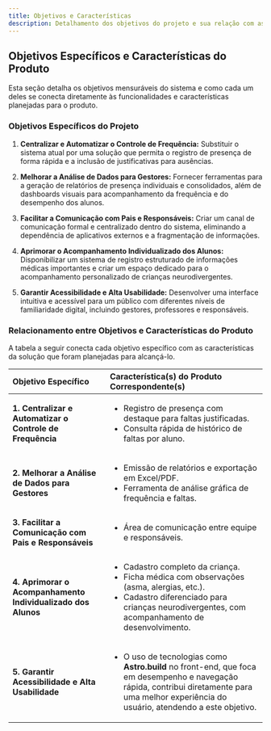 ```yaml
---
title: Objetivos e Características
description: Detalhamento dos objetivos do projeto e sua relação com as funcionalidades planejadas.
---
```


## Objetivos Específicos e Características do Produto

Esta seção detalha os objetivos mensuráveis do sistema e como cada um deles se conecta diretamente às funcionalidades e características planejadas para o produto.

### Objetivos Específicos do Projeto

1.  **Centralizar e Automatizar o Controle de Frequência:** Substituir o sistema atual por uma solução que permita o registro de presença de forma rápida e a inclusão de justificativas para ausências.

2.  **Melhorar a Análise de Dados para Gestores:** Fornecer ferramentas para a geração de relatórios de presença individuais e consolidados, além de dashboards visuais para acompanhamento da frequência e do desempenho dos alunos.

3.  **Facilitar a Comunicação com Pais e Responsáveis:** Criar um canal de comunicação formal e centralizado dentro do sistema, eliminando a dependência de aplicativos externos e a fragmentação de informações.

4.  **Aprimorar o Acompanhamento Individualizado dos Alunos:** Disponibilizar um sistema de registro estruturado de informações médicas importantes e criar um espaço dedicado para o acompanhamento personalizado de crianças neurodivergentes.

5.  **Garantir Acessibilidade e Alta Usabilidade:** Desenvolver uma interface intuitiva e acessível para um público com diferentes níveis de familiaridade digital, incluindo gestores, professores e responsáveis.

### Relacionamento entre Objetivos e Características do Produto

A tabela a seguir conecta cada objetivo específico com as características da solução que foram planejadas para alcançá-lo.

| Objetivo Específico                                          | Característica(s) do Produto Correspondente(s)                                                                                                                                                                 |
| :----------------------------------------------------------- | :--------------------------------------------------------------------------------------------------------------------------------------------------------------------------------------------------------------- |
| **1. Centralizar e Automatizar o Controle de Frequência** | <ul><li>Registro de presença com destaque para faltas justificadas.</li><li>Consulta rápida de histórico de faltas por aluno.</li></ul>                                                                       |
| **2. Melhorar a Análise de Dados para Gestores** | <ul><li>Emissão de relatórios e exportação em Excel/PDF.</li><li>Ferramenta de análise gráfica de frequência e faltas.</li></ul>                                                                                 |
| **3. Facilitar a Comunicação com Pais e Responsáveis** | <ul><li>Área de comunicação entre equipe e responsáveis.</li></ul>                                                                                                                                              |
| **4. Aprimorar o Acompanhamento Individualizado dos Alunos** | <ul><li>Cadastro completo da criança.</li><li>Ficha médica com observações (asma, alergias, etc.).</li><li>Cadastro diferenciado para crianças neurodivergentes, com acompanhamento de desenvolvimento.</li></ul> |
| **5. Garantir Acessibilidade e Alta Usabilidade** | <ul><li>O uso de tecnologias como **Astro.build** no front-end, que foca em desempenho e navegação rápida, contribui diretamente para uma melhor experiência do usuário, atendendo a este objetivo.</li></ul> |
